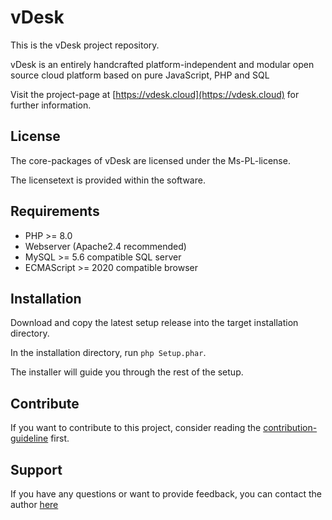 # vDesk
This is the vDesk project repository.

vDesk is an entirely handcrafted platform-independent and modular open source cloud platform based on pure JavaScript, PHP and SQL

Visit the project-page at [https://vdesk.cloud](https://vdesk.cloud) for further information.

## License
The core-packages of vDesk are licensed under the Ms-PL-license.

The licensetext is provided within the software.

## Requirements
- PHP >= 8.0
- Webserver (Apache2.4 recommended)
- MySQL >= 5.6 compatible SQL server
- ECMAScript >= 2020 compatible browser

## Installation
Download and copy the latest setup release into the target installation directory.

In the installation directory, run ```php Setup.phar```.

The installer will guide you through the rest of the setup.

## Contribute
If you want to contribute to this project, consider reading the [contribution-guideline](https://vdesk.cloud/vDesk/Page/Contribute) first.

## Support
If you have any questions or want to provide feedback, you can contact the author [here](https://vdesk.cloud/vDesk/Page/Contact)
